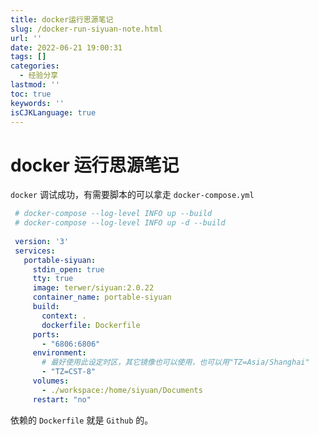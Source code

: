 ```yaml
---
title: docker运行思源笔记
slug: /docker-run-siyuan-note.html
url: ''
date: 2022-06-21 19:00:31
tags: []
categories:
  - 经验分享
lastmod: ''
toc: true
keywords: ''
isCJKLanguage: true
---
```

# docker 运行思源笔记

`docker` 调试成功，有需要脚本的可以拿走 `docker-compose.yml`

```yml
 # docker-compose --log-level INFO up --build
 # docker-compose --log-level INFO up -d --build
 
 version: '3'
 services:
   portable-siyuan:
     stdin_open: true
     tty: true
     image: terwer/siyuan:2.0.22
     container_name: portable-siyuan
     build:
       context: .
       dockerfile: Dockerfile
     ports:
       - "6806:6806"
     environment:
       # 最好使用此设定时区，其它镜像也可以使用，也可以用"TZ=Asia/Shanghai"
       - "TZ=CST-8"
     volumes:
       - ./workspace:/home/siyuan/Documents
     restart: "no"
```

依赖的 `Dockerfile` 就是 `Github` 的。